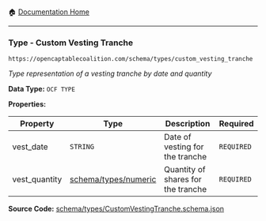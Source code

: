 :house: [Documentation Home](/README.md)

---

### Type - Custom Vesting Tranche

`https://opencaptablecoalition.com/schema/types/custom_vesting_tranche`

_Type representation of a vesting tranche by date and quantity_

**Data Type:** `OCF TYPE`

**Properties:**

| Property      | Type                                                               | Description                        | Required   |
| ------------- | ------------------------------------------------------------------ | ---------------------------------- | ---------- |
| vest_date     | `STRING`                                                           | Date of vesting for the tranche    | `REQUIRED` |
| vest_quantity | [schema/types/numeric](/docs/schema/types/schema-types-numeric.md) | Quantity of shares for the tranche | `REQUIRED` |

**Source Code:** [schema/types/CustomVestingTranche.schema.json](/schema/types/CustomVestingTranche.schema.json)
